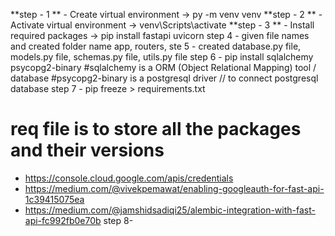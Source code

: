 **step - 1 ** - Create virtual environment -> py -m venv venv
**step - 2 ** - Activate virtual environment -> venv\Scripts\activate
**step - 3 ** - Install required packages -> pip install fastapi uvicorn
step 4 - given file names and created folder name app, routers,
ste 5 - created database.py file, models.py file, schemas.py file, utils.py file
step 6 - pip install sqlalchemy psycopg2-binary
#sqlalchemy is a ORM (Object Relational Mapping) tool / database
#psycopg2-binary is a postgresql driver // to connect postgresql database
step 7 - pip freeze > requirements.txt 
# req file is to store all the packages and their versions
- https://console.cloud.google.com/apis/credentials
- https://medium.com/@vivekpemawat/enabling-googleauth-for-fast-api-1c39415075ea
- https://medium.com/@jamshidsadiqi25/alembic-integration-with-fast-api-fc992fb0e70b
step 8- 



